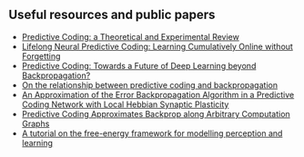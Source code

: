 ## Useful resources and public papers

* [Predictive Coding: a Theoretical and Experimental Review](https://arxiv.org/pdf/2107.12979.pdf)
* [Lifelong Neural Predictive Coding: Learning Cumulatively Online without Forgetting](https://arxiv.org/pdf/1905.10696.pdf)
* [Predictive Coding: Towards a Future of Deep Learning beyond Backpropagation?](https://arxiv.org/pdf/2202.09467.pdf)
* [On the relationship between predictive coding and backpropagation](https://arxiv.org/pdf/2106.13082.pdf)
* [An Approximation of the Error Backpropagation
Algorithm in a Predictive Coding Network
with Local Hebbian Synaptic Plasticity](https://www.mrcbndu.ox.ac.uk/sites/default/files/pdf_files/Whittington%20Bogacz%202017_Neural%20Comput.pdf)
* [Predictive Coding Approximates Backprop along Arbitrary Computation Graphs](https://arxiv.org/pdf/2006.04182.pdf)
* [A tutorial on the free-energy framework for modelling perception and learning](https://www.sciencedirect.com/science/article/pii/S0022249615000759)